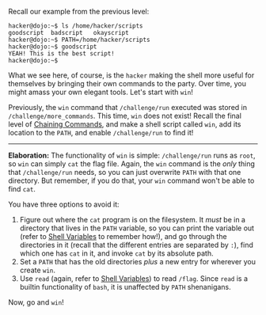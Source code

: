 Recall our example from the previous level:

```console
hacker@dojo:~$ ls /home/hacker/scripts
goodscript	badscript	okayscript
hacker@dojo:~$ PATH=/home/hacker/scripts
hacker@dojo:~$ goodscript
YEAH! This is the best script!
hacker@dojo:~$
```

What we see here, of course, is the `hacker` making the shell more useful for themselves by bringing their own commands to the party.
Over time, you might amass your own elegant tools.
Let's start with `win`!

Previously, the `win` command that `/challenge/run` executed was stored in `/challenge/more_commands`.
This time, `win` does not exist!
Recall the final level of [Chaining Commands](../chaining), and make a shell script called `win`, add its location to the `PATH`, and enable `/challenge/run` to find it!

----
**Elaboration:**
The functionality of `win` is simple: `/challenge/run` runs as `root`, so `win` can simply `cat` the flag file.
Again, the `win` command is the _only_ thing that `/challenge/run` needs, so you can just overwrite `PATH` with that one directory.
But remember, if you do that, your `win` command won't be able to find `cat`.

You have three options to avoid it:

1. Figure out where the `cat` program is on the filesystem. It _must_ be in a directory that lives in the `PATH` variable, so you can print the variable out (refer to [Shell Variables](../variables) to remember how!), and go through the directories in it (recall that the different entries are separated by `:`), find which one has `cat` in it, and invoke `cat` by its absolute path.
2. Set a `PATH` that has the old directories _plus_ a new entry for wherever you create `win`.
3. Use `read` (again, refer to [Shell Variables](../variables)) to read `/flag`. Since `read` is a builtin functionality of `bash`, it is unaffected by `PATH` shenanigans.

Now, go and `win`!
